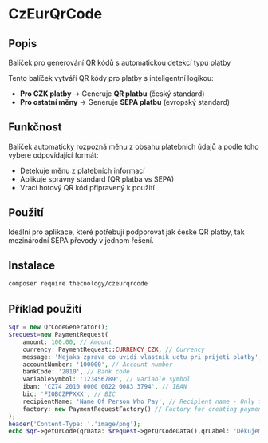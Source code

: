 # CzEurQrCode 

## Popis

Balíček pro generování QR kódů s automatickou detekcí typu platby

Tento balíček vytváří QR kódy pro platby s inteligentní logikou:

- **Pro CZK platby** → Generuje **QR platbu** (český standard)
- **Pro ostatní měny** → Generuje **SEPA platbu** (evropský standard)

## Funkčnost

Balíček automaticky rozpozná měnu z obsahu platebních údajů a podle toho vybere odpovídající formát:

- Detekuje měnu z platebních informací
- Aplikuje správný standard (QR platba vs SEPA)
- Vrací hotový QR kód připravený k použití

## Použití

Ideální pro aplikace, které potřebují podporovat jak české QR platby, tak mezinárodní SEPA převody v jednom řešení.


## Instalace
```bash
composer require thecnology/czeurqrcode
```


## Příklad použití

```php
$qr = new QrCodeGenerator();
$request=new PaymentRequest(
    amount: 100.00, // Amount
    currency: PaymentRequest::CURRENCY_CZK, // Currency
    message: 'Nejaka zprava co uvidi vlastnik uctu pri prijeti platby', // Message
    accountNumber: '100000', // Account number
    bankCode: '2010', // Bank code
    variableSymbol: '123456789', // Variable symbol
    iban: 'CZ74 2010 0000 0022 0083 3794', // IBAN
    bic: 'FIOBCZPPXXX', // BIC
    recipientName: 'Name Of Person Who Pay', // Recipient name - Only for SEPA QR
    factory: new PaymentRequestFactory() // Factory for creating payment requests
);
header('Content-Type: '.'image/png');
echo $qr->getQrCode(qrData: $request->getQrCodeData(),qrLabel: 'Děkujeme za zaplacení!')->getString();



```
